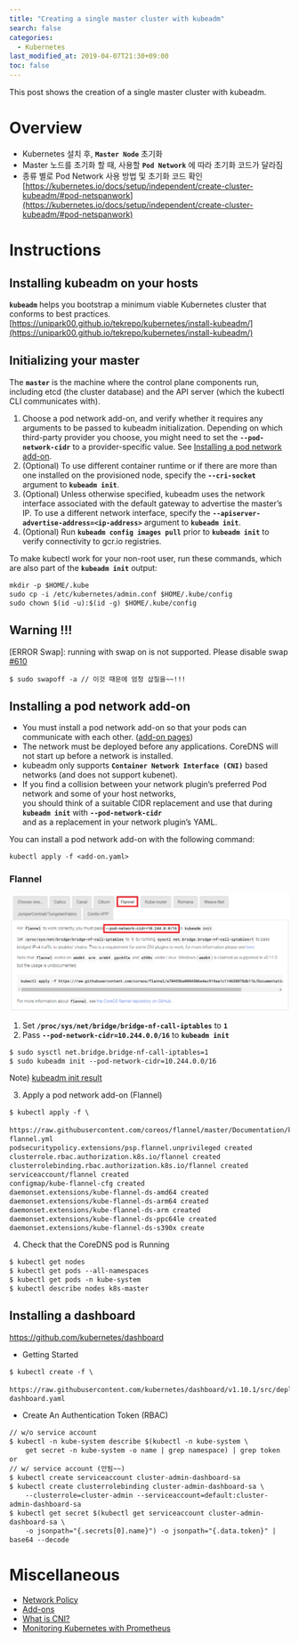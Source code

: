 ```yaml
---
title: "Creating a single master cluster with kubeadm"
search: false
categories:
  - Kubernetes
last_modified_at: 2019-04-07T21:30+09:00
toc: false
---
```


This post shows the creation of a single master cluster with kubeadm.  

# Overview
* Kubernetes 설치 후, **`Master Node`** 초기화
* Master 노드를 초기화 할 때, 사용할 **`Pod Network`** 에 따라 초기화 코드가 달라짐
* 종류 별로 Pod Network 사용 방법 및 초기화 코드 확인  
  [https://kubernetes.io/docs/setup/independent/create-cluster-kubeadm/#pod-netspanwork](https://kubernetes.io/docs/setup/independent/create-cluster-kubeadm/#pod-netspanwork)  

# Instructions

## Installing kubeadm on your hosts
**`kubeadm`** helps you bootstrap a minimum viable Kubernetes cluster that conforms to best practices.
[https://unipark00.github.io/tekrepo/kubernetes/install-kubeadm/](https://unipark00.github.io/tekrepo/kubernetes/install-kubeadm/)

## Initializing your master
The **`master`** is the machine where the control plane components run, including etcd (the cluster database) and the API server (which the kubectl CLI communicates with).  
1. Choose a pod network add-on, and verify whether it requires any arguments to be passed to kubeadm initialization. Depending on which third-party provider you choose, you might need to set the **`--pod-network-cidr`** to a provider-specific value. See [Installing a pod network add-on](https://kubernetes.io/docs/setup/independent/create-cluster-kubeadm/#pod-network).  
1. (Optional) To use different container runtime or if there are more than one installed on the provisioned node, specify the **`--cri-socket`** argument to **```kubeadm init```**.  
1. (Optional) Unless otherwise specified, kubeadm uses the network interface associated with the default gateway to advertise the master’s IP. To use a different network interface, specify the **`--apiserver-advertise-address=<ip-address>`** argument to **`kubeadm init`**.  
1. (Optional) Run **`kubeadm config images pull`** prior to **`kubeadm init`** to verify connectivity to gcr.io registries.  

To make kubectl work for your non-root user, run these commands, which are also part of the **`kubeadm init`** output:
```console
mkdir -p $HOME/.kube
sudo cp -i /etc/kubernetes/admin.conf $HOME/.kube/config
sudo chown $(id -u):$(id -g) $HOME/.kube/config
```

## Warning !!!
[ERROR Swap]: running with swap on is not supported. Please disable swap [#610](https://github.com/kubernetes/kubeadm/issues/610)
```
$ sudo swapoff -a // 이것 때문에 엄청 삽질을~~!!!
```

## Installing a pod network add-on
* You must install a pod network add-on so that your pods can communicate with each other. ([add-on pages](https://kubernetes.io/docs/concepts/cluster-administration/addons/))  
* The network must be deployed before any applications. CoreDNS will not start up before a network is installed.  
* kubeadm only supports **`Container Network Interface (CNI)`** based networks (and does not support kubenet).  
* If you find a collision between your network plugin’s preferred Pod network and some of your host networks,  
  you should think of a suitable CIDR replacement and use that during **`kubeadm init`** with **`--pod-network-cidr`**  
  and as a replacement in your network plugin’s YAML.

You can install a pod network add-on with the following command:  
```console
kubectl apply -f <add-on.yaml>
```  
### Flannel  
![pod-network](https://github.com/unipark00/tekrepo/blob/master/_posts/20190411_132750.png?raw=true)  
1. Set **`/proc/sys/net/bridge/bridge-nf-call-iptables`** to **`1`**  
2. Pass **`--pod-network-cidr=10.244.0.0/16`** to **`kubeadm init`**  
```console
$ sudo sysctl net.bridge.bridge-nf-call-iptables=1
$ sudo kubeadm init --pod-network-cidr=10.244.0.0/16
```
Note) [kubeadm init result](https://unipark00.github.io/tekrepo/kubernetes/kubeadm_init_sample_result/)  

3. Apply a pod network add-on (Flannel)  
```console
$ kubectl apply -f \
      https://raw.githubusercontent.com/coreos/flannel/master/Documentation/kube-flannel.yml
podsecuritypolicy.extensions/psp.flannel.unprivileged created
clusterrole.rbac.authorization.k8s.io/flannel created
clusterrolebinding.rbac.authorization.k8s.io/flannel created
serviceaccount/flannel created
configmap/kube-flannel-cfg created
daemonset.extensions/kube-flannel-ds-amd64 created
daemonset.extensions/kube-flannel-ds-arm64 created
daemonset.extensions/kube-flannel-ds-arm created
daemonset.extensions/kube-flannel-ds-ppc64le created
daemonset.extensions/kube-flannel-ds-s390x create
```
4. Check that the CoreDNS pod is Running
```console
$ kubectl get nodes
$ kubectl get pods --all-namespaces
$ kubectl get pods -n kube-system
$ kubectl describe nodes k8s-master
```

## Installing a dashboard
https://github.com/kubernetes/dashboard
* Getting Started
```console
$ kubectl create -f \
    https://raw.githubusercontent.com/kubernetes/dashboard/v1.10.1/src/deploy/recommended/kubernetes-dashboard.yaml
```  
* Create An Authentication Token (RBAC)
```console
// w/o service account
$ kubectl -n kube-system describe $(kubectl -n kube-system \
    get secret -n kube-system -o name | grep namespace) | grep token
or
// w/ service account (안됨~~)
$ kubectl create serviceaccount cluster-admin-dashboard-sa
$ kubectl create clusterrolebinding cluster-admin-dashboard-sa \
    --clusterrole=cluster-admin --serviceaccount=default:cluster-admin-dashboard-sa
$ kubectl get secret $(kubectl get serviceaccount cluster-admin-dashboard-sa \
    -o jsonpath="{.secrets[0].name}") -o jsonpath="{.data.token}" | base64 --decode
```

# Miscellaneous
* [Network Policy](https://kubernetes.io/docs/concepts/services-networking/network-policies/)
* [Add-ons](https://kubernetes.io/docs/concepts/cluster-administration/addons/)
* [What is CNI?](https://github.com/containernetworking/cni#cni---the-container-network-interface)
* [Monitoring Kubernetes with Prometheus](https://linuxacademy.com/blog/kubernetes/running-prometheus-on-kubernetes/?utm_source=website&utm_medium=blog&utm_campaign=2019_kubernetes)
